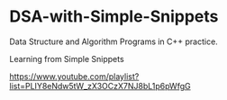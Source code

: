 # DSA-with-Simple-Snippets

Data Structure and Algorithm Programs in C++ practice.

Learning from Simple Snippets 

https://www.youtube.com/playlist?list=PLIY8eNdw5tW_zX3OCzX7NJ8bL1p6pWfgG
